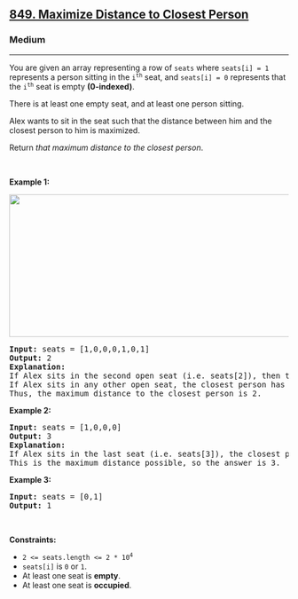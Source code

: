 <h2><a href="https://leetcode.com/problems/maximize-distance-to-closest-person/">849. Maximize Distance to Closest Person</a></h2><h3>Medium</h3><hr><div style="user-select: auto;"><p style="user-select: auto;">You are given an array representing a row of <code style="user-select: auto;">seats</code> where <code style="user-select: auto;">seats[i] = 1</code> represents a person sitting in the <code style="user-select: auto;">i<sup style="user-select: auto;">th</sup></code> seat, and <code style="user-select: auto;">seats[i] = 0</code> represents that the <code style="user-select: auto;">i<sup style="user-select: auto;">th</sup></code> seat is empty <strong style="user-select: auto;">(0-indexed)</strong>.</p>

<p style="user-select: auto;">There is at least one empty seat, and at least one person sitting.</p>

<p style="user-select: auto;">Alex wants to sit in the seat such that the distance between him and the closest person to him is maximized.&nbsp;</p>

<p style="user-select: auto;">Return <em style="user-select: auto;">that maximum distance to the closest person</em>.</p>

<p style="user-select: auto;">&nbsp;</p>
<p style="user-select: auto;"><strong style="user-select: auto;">Example 1:</strong></p>
<img alt="" src="https://assets.leetcode.com/uploads/2020/09/10/distance.jpg" style="width: 650px; height: 257px; user-select: auto;">
<pre style="user-select: auto;"><strong style="user-select: auto;">Input:</strong> seats = [1,0,0,0,1,0,1]
<strong style="user-select: auto;">Output:</strong> 2
<strong style="user-select: auto;">Explanation: </strong>
If Alex sits in the second open seat (i.e. seats[2]), then the closest person has distance 2.
If Alex sits in any other open seat, the closest person has distance 1.
Thus, the maximum distance to the closest person is 2.
</pre>

<p style="user-select: auto;"><strong style="user-select: auto;">Example 2:</strong></p>

<pre style="user-select: auto;"><strong style="user-select: auto;">Input:</strong> seats = [1,0,0,0]
<strong style="user-select: auto;">Output:</strong> 3
<strong style="user-select: auto;">Explanation: </strong>
If Alex sits in the last seat (i.e. seats[3]), the closest person is 3 seats away.
This is the maximum distance possible, so the answer is 3.
</pre>

<p style="user-select: auto;"><strong style="user-select: auto;">Example 3:</strong></p>

<pre style="user-select: auto;"><strong style="user-select: auto;">Input:</strong> seats = [0,1]
<strong style="user-select: auto;">Output:</strong> 1
</pre>

<p style="user-select: auto;">&nbsp;</p>
<p style="user-select: auto;"><strong style="user-select: auto;">Constraints:</strong></p>

<ul style="user-select: auto;">
	<li style="user-select: auto;"><code style="user-select: auto;">2 &lt;= seats.length &lt;= 2 * 10<sup style="user-select: auto;">4</sup></code></li>
	<li style="user-select: auto;"><code style="user-select: auto;">seats[i]</code>&nbsp;is <code style="user-select: auto;">0</code> or&nbsp;<code style="user-select: auto;">1</code>.</li>
	<li style="user-select: auto;">At least one seat is <strong style="user-select: auto;">empty</strong>.</li>
	<li style="user-select: auto;">At least one seat is <strong style="user-select: auto;">occupied</strong>.</li>
</ul>
</div>